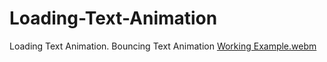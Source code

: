 # Loading-Text-Animation
Loading Text Animation. Bouncing Text Animation
[Working Example.webm](https://github.com/Shaheryarkhalid/Animated-Button-With-Border-Hover-Animation/assets/41621149/b73fbabb-f0dd-4a41-aa06-4809a2b64bcb)
